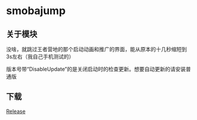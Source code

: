 # smobajump

## 关于模块  
没啥，就跳过王者营地的那个启动动画和推广的界面，能从原本的十几秒缩短到3s左右（我自己手机测试的） 

版本号带“DisableUpdate”的是关闭启动时的检查更新。想要自动更新的请安装普通版

## 下载
[Release](https://github.com/Xposed-Modules-Repo/com.bit747.smobajump/releases)
